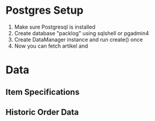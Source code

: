 # Postgres Setup

1. Make sure Postgresql is installed
2. Create database "packlog" using sqlshell or pgadmin4
3. Create DataManager instance and run create() once
4. Now you can fetch artikel and 


# Data

## Item Specifications

## Historic Order Data